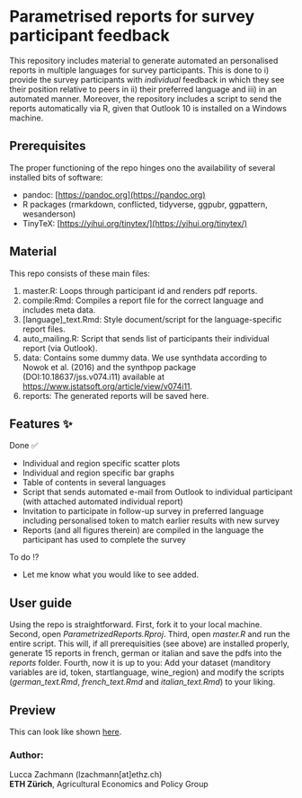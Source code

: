 # Parametrised reports for survey participant feedback
This repository includes material to generate automated an personalised reports in multiple languages for survey participants. This is done to i) provide the survey participants with *individual* feedback in which they see their position relative to peers in ii) their preferred language and iii) in an automated manner. Moreover, the repository includes a script to send the reports automatically via R, given that Outlook 10 is installed on a Windows machine.

## Prerequisites
The proper functioning of the repo hinges ono the availability of several installed bits of software:
- pandoc: [https://pandoc.org](https://pandoc.org)
- R packages (rmarkdown, conflicted, tidyverse, ggpubr, ggpattern, wesanderson)
- TinyTeX: [https://yihui.org/tinytex/](https://yihui.org/tinytex/)

## Material
This repo consists of these main files:
1. master.R: Loops through participant id and renders pdf reports.
2. compile:Rmd: Compiles a report file for the correct language and includes meta data. 
3. [language]_text.Rmd: Style document/script for the language-specific report files.
3. auto_mailing.R: Script that sends list of participants their individual report (via Outlook).
4. data: Contains some dummy data. We use synthdata according to Nowok et al. (2016) and the synthpop package (DOI:10.18637/jss.v074.i11) available at https://www.jstatsoft.org/article/view/v074i11.
5. reports: The generated reports will be saved here.

## Features :sparkles:
Done :white_check_mark:
- Individual and region specific scatter plots
- Individual and region specific bar graphs
- Table of contents in several languages
- Script that sends automated e-mail from Outlook to individual participant (with attached automated individual report)
- Invitation to participate in follow-up survey in preferred language including personalised token to match earlier results with new survey
- Reports (and all figures therein) are compiled in the language the participant has used to complete the survey

To do :interrobang:
- Let me know what you would like to see added.

## User guide
Using the repo is straightforward. First, fork it to your local machine. Second, open *ParametrizedReports.Rproj*. Third, open *master.R* and run the entire script. This will, if all prerequisities (see above) are installed properly, generate 15 reports in french, german or italian and save the pdfs into the *reports* folder. Fourth, now it is up to you: Add your dataset (manditory variables are id, token, startlanguage, wine_region) and modify the scripts (*german_text.Rmd*, *french_text.Rmd* and *italian_text.Rmd*) to your liking.

## Preview
This can look like shown [here](/reports/Votre%20Rapport%20(Nr.%20100).pdf).

### Author: 
Lucca Zachmann (lzachmann[at]ethz.ch)  
**ETH Zürich**, Agricultural Economics and Policy Group